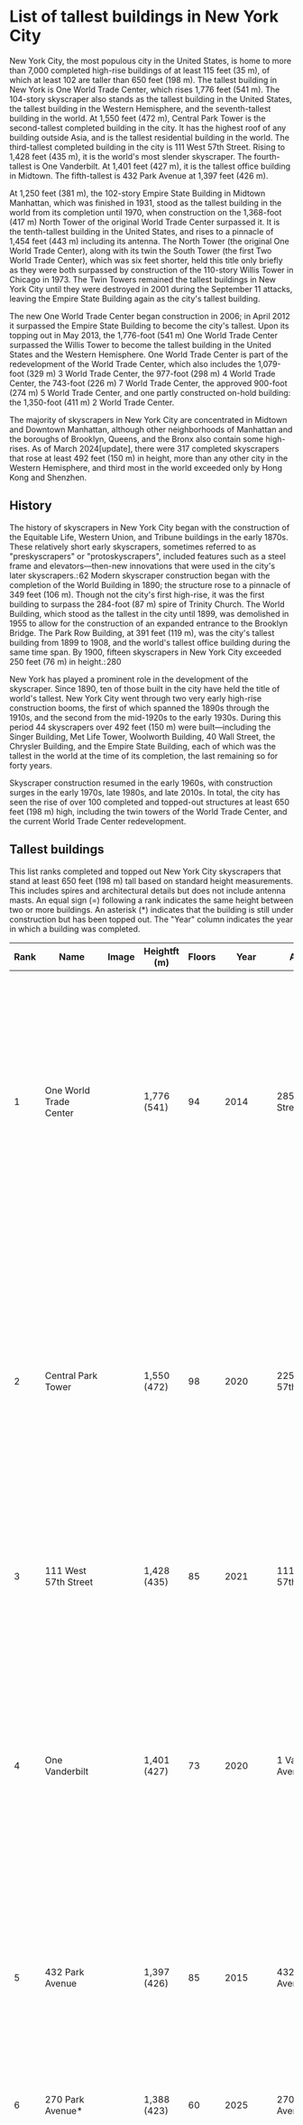 # List of tallest buildings in New York City

New York City, the most populous city in the United States, is home to more than 7,000 completed high-rise buildings of at least 115 feet (35 m), of which at least 102 are taller than 650 feet (198 m). The tallest building in New York is One World Trade Center, which rises 1,776 feet (541 m). The 104-story skyscraper also stands as the tallest building in the United States, the tallest building in the Western Hemisphere, and the seventh-tallest building in the world. At 1,550 feet (472 m), Central Park Tower is the second-tallest completed building in the city. It has the highest roof of any building outside Asia, and is the tallest residential building in the world. The third-tallest completed building in the city is 111 West 57th Street. Rising to 1,428 feet (435 m), it is the world's most slender skyscraper. The fourth-tallest is One Vanderbilt. At 1,401 feet (427 m), it is the tallest office building in Midtown. The fifth-tallest is 432 Park Avenue at 1,397 feet (426 m).

At 1,250 feet (381 m), the 102-story Empire State Building in Midtown Manhattan, which was finished in 1931, stood as the tallest building in the world from its completion until 1970, when construction on the 1,368-foot (417 m) North Tower of the original World Trade Center surpassed it. It is the tenth-tallest building in the United States, and rises to a pinnacle of 1,454 feet (443 m) including its antenna. The North Tower (the original One World Trade Center), along with its twin the South Tower (the first Two World Trade Center), which was six feet shorter, held this title only briefly as they were both surpassed by construction of the 110-story Willis Tower in Chicago in 1973\. The Twin Towers remained the tallest buildings in New York City until they were destroyed in 2001 during the September 11 attacks, leaving the Empire State Building again as the city's tallest building.

The new One World Trade Center began construction in 2006; in April 2012 it surpassed the Empire State Building to become the city's tallest. Upon its topping out in May 2013, the 1,776-foot (541 m) One World Trade Center surpassed the Willis Tower to become the tallest building in the United States and the Western Hemisphere. One World Trade Center is part of the redevelopment of the World Trade Center, which also includes the 1,079-foot (329 m) 3 World Trade Center, the 977-foot (298 m) 4 World Trade Center, the 743-foot (226 m) 7 World Trade Center, the approved 900-foot (274 m) 5 World Trade Center, and one partly constructed on-hold building: the 1,350-foot (411 m) 2 World Trade Center.

The majority of skyscrapers in New York City are concentrated in Midtown and Downtown Manhattan, although other neighborhoods of Manhattan and the boroughs of Brooklyn, Queens, and the Bronx also contain some high-rises.
As of March 2024\[update], there were 317 completed skyscrapers that rose at least 492 feet (150 m) in height, more than any other city in the Western Hemisphere, and third most in the world exceeded only by Hong Kong and Shenzhen.

History
-------

The history of skyscrapers in New York City began with the construction of the Equitable Life, Western Union, and Tribune buildings in the early 1870s. These relatively short early skyscrapers, sometimes referred to as "preskyscrapers" or "protoskyscrapers", included features such as a steel frame and elevators—then-new innovations that were used in the city's later skyscrapers.: 62 Modern skyscraper construction began with the completion of the World Building in 1890; the structure rose to a pinnacle of 349 feet (106 m). Though not the city's first high-rise, it was the first building to surpass the 284-foot (87 m) spire of Trinity Church. The World Building, which stood as the tallest in the city until 1899, was demolished in 1955 to allow for the construction of an expanded entrance to the Brooklyn Bridge. The Park Row Building, at 391 feet (119 m), was the city's tallest building from 1899 to 1908, and the world's tallest office building during the same time span. By 1900, fifteen skyscrapers in New York City exceeded 250 feet (76 m) in height.: 280

New York has played a prominent role in the development of the skyscraper. Since 1890, ten of those built in the city have held the title of world's tallest. New York City went through two very early high-rise construction booms, the first of which spanned the 1890s through the 1910s, and the second from the mid-1920s to the early 1930s. During this period 44 skyscrapers over 492 feet (150 m) were built—including the Singer Building, Met Life Tower, Woolworth Building, 40 Wall Street, the Chrysler Building, and the Empire State Building, each of which was the tallest in the world at the time of its completion, the last remaining so for forty years.

Skyscraper construction resumed in the early 1960s, with construction surges in the early 1970s, late 1980s, and late 2010s. In total, the city has seen the rise of over 100 completed and topped-out structures at least 650 feet (198 m) high, including the twin towers of the World Trade Center, and the current World Trade Center redevelopment.

Tallest buildings
-----------------

This list ranks completed and topped out New York City skyscrapers that stand at least 650 feet (198 m) tall based on standard height measurements. This includes spires and architectural details but does not include antenna masts. An equal sign (\=) following a rank indicates the same height between two or more buildings. An asterisk (\*) indicates that the building is still under construction but has been topped out. The "Year" column indicates the year in which a building was completed.

| Rank | Name | Image | Heightft (m) | Floors | Year | Address | Coordinates | Notes |
| --- | --- | --- | --- | --- | --- | --- | --- | --- |
| 1 | One World Trade Center |  | 1,776 (541\) | 94 | 2014 | 285 Fulton Street | 40°42′47″N 74°00′49″W﻿ / ﻿40\.713°N 74\.0135°W﻿ / 40\.713; -74\.0135﻿ (One World Trade Center) | Also known as the Freedom Tower. Tallest building in the Western Hemisphere by architectural height. Tallest building in New York City and the United States. 7th-tallest building in the world. Roof height is 1,368 feet (417 m), the same as the original World Trade Center. Footprint of the building is 200 by 200 feet (61 by 61 m), the same as each of the Twin Towers. |
| 2 | Central Park Tower |  | 1,550 (472\) | 98 | 2020 | 225 West 57th Street | 40°45′57″N 73°58′51″W﻿ / ﻿40\.7659°N 73\.98089°W﻿ / 40\.7659; -73\.98089﻿ (Central Park Tower) | Also known as Nordstrom Tower. At 1,550 feet, it has the highest roof height of any building outside Asia, surpassing the Willis Tower by 100 feet (30 m). The building is also the tallest residential building in the world both by roof height and architectural height. Top floor marketed as 130 but has 99 actual floors. Construction was delayed in 2015 and resumed in 2017\. Topped out in September 2019\. |
| 3 | 111 West 57th Street |  | 1,428 (435\) | 85 | 2021 | 111 West 57th Street | 40°45′52″N 73°58′40″W﻿ / ﻿40\.76455°N 73\.97765°W﻿ / 40\.76455; -73\.97765﻿ (111 West 57th Street) | Also known as Steinway Tower. Second-tallest residential building in the world; the world's most slender skyscraper. |
| 4 | One Vanderbilt |  | 1,401 (427\) | 73 | 2020 | 1 Vanderbilt Avenue | 40°45′11″N 73°58′43″W﻿ / ﻿40\.7530°N 73\.9785°W﻿ / 40\.7530; -73\.9785﻿ (One Vanderbilt) | Second-tallest office building in NYC. Tallest all-office building in Midtown Manhattan. Due to floor ceilings between 14 and 20 feet in height, it has fewer stories than most buildings of similar height; its top floor is numbered 93\. Has the highest panoramic elevator in the world. The building topped out in September 2019 and formally opened on September 14, 2020\. |
| 5 | 432 Park Avenue |  | 1,397 (426\) | 85 | 2015 | 432 Park Avenue | 40°45′41″N 73°58′19″W﻿ / ﻿40\.761389°N 73\.971806°W﻿ / 40\.761389; -73\.971806﻿ (432 Park Avenue) | Fifth-tallest building overall in NYC, third-tallest by roof height, third-tallest residential building in the world; 31st-tallest building in the world; 6th-tallest building in the United States. |
| 6 | 270 Park Avenue\* |  | 1,388 (423\) | 60 | 2025 | 270 Park Avenue | 40°45′21″N 73°58′31″W﻿ / ﻿40\.7558°N 73\.9754°W﻿ / 40\.7558; -73\.9754﻿ (270 Park Avenue) | JPMorgan Chase is replacing its headquarters; the new tower was approved by the New York City Council in May 2019\. Topped out in November 2023\. |
| 7 | 30 Hudson Yards |  | 1,270 (387\) | 73 | 2019 | 500 West 33rd Street | 40°45′15″N 74°00′03″W﻿ / ﻿40\.75409°N 74\.00080°W﻿ / 40\.75409; -74\.00080﻿ (30 Hudson Yards) | Opened March 15, 2019, tallest building in Hudson Yards. It has the highest outdoor observation deck in the Western Hemisphere and highest open-air building ascent in the world. Top floor marketed as 101\. |
| 8 | Empire State Building |  | 1,250 (381\) | 102 | 1931 | 350 Fifth Avenue | 40°44′54″N 73°59′08″W﻿ / ﻿40\.748433°N 73\.985656°W﻿ / 40\.748433; -73\.985656﻿ (Empire State Building) | First building in the world to contain over 100 floors. Built in just 13 months during the Great Depression, it was the world's tallest building from its completion in 1931 until the World Trade Center was completed in 1972, and was New York City's tallest building after the World Trade Center was destroyed in the attacks of September 11, 2001, until 2012, when it was surpassed by One World Trade Center. With its antenna, it is 1,454 feet (443 m) tall. |
| 9 | Bank of America Tower |  | 1,200 (366\) | 55 | 2009 | 1101 Sixth Avenue | 40°45′19″N 73°59′03″W﻿ / ﻿40\.755278°N 73\.984167°W﻿ / 40\.755278; -73\.984167﻿ (Bank of America Tower) | First skyscraper to receive a Platinum LEED certification. Roof height is 953\.5 feet (291 m). |
| 10 | 3 World Trade Center |  | 1,079 (329\) | 80 | 2018 | 175 Greenwich Street | 40°42′39″N 74°00′42″W﻿ / ﻿40\.71090°N 74\.01160°W﻿ / 40\.71090; -74\.01160﻿ (3 World Trade Center) | Topped out in June 2016\. Officially opened June 11, 2018\. |
| 11 | The Brooklyn Tower |  | 1,066 (325\) | 74 | 2022 | 9 DeKalb Avenue | 40°41′25″N 73°58′56″W﻿ / ﻿40\.690278°N 73\.982222°W﻿ / 40\.690278; -73\.982222﻿ (9 DeKalb Avenue) | Topped out in October 2021 to become the tallest building in Brooklyn, the tallest building in the outer boroughs, the tallest building on Long Island, and the tallest building in New York State outside Manhattan Island. |
| 12 | 53W53 |  | 1,050 (320\) | 77 | 2019 | 53 West 53rd Street | 40°45′42″N 73°58′42″W﻿ / ﻿40\.76160°N 73\.97840°W﻿ / 40\.76160; -73\.97840﻿ (53W53\) | Formerly known as Tower Verre, topped out in August 2018\. |
| 13 \= | Chrysler Building |  | 1,046 (319\) | 77 | 1930 | 405 Lexington Avenue | 40°45′06″N 73°58′31″W﻿ / ﻿40\.7517°N 73\.9753°W﻿ / 40\.7517; -73\.9753﻿ (Chrysler Building) | Tied for 20th-tallest in the United States; first building in the world to rise higher than 1,000 feet (305 m); stood as the tallest building in the world from 1930 until 1931 when it was surpassed by the Empire State Building; tallest steel-framed brick building in the world. During construction, it and 40 Wall Street overtook the Eiffel Tower as the world's tallest human-made structures. |
| 13 \= | The New York Times Building |  | 1,046 (319\) | 52 | 2007 | 620 Eighth Avenue | 40°45′23″N 73°59′24″W﻿ / ﻿40\.756389°N 73\.99°W﻿ / 40\.756389; -73\.99﻿ (The New York Times Building) | Tied for 20th-tallest in the United States. Also known as the Times Tower. The first high-rise building in the United States to have a ceramic sunscreen curtain wall. |
| 15 | The Spiral |  | 1,031 (314\) | 66 | 2022 | 435 Tenth Avenue | 40°45′19″N 73°59′58″W﻿ / ﻿40\.75533°N 73\.999568°W﻿ / 40\.75533; -73\.999568﻿ (The Spiral) | 34th Street and 10th Avenue, at the north end of the High Line. Almost every floor will have its own outdoor terrace. |
| 16 | One57 |  | 1,004 (306\) | 75 | 2014 | 157 West 57th Street | 40°45′55″N 73°58′45″W﻿ / ﻿40\.7653°N 73\.9791°W﻿ / 40\.7653; -73\.9791﻿ (One57\) | First of the Billionaires' Row supertalls to be completed. |
| 17 | 520 Fifth Avenue\* |  | 1,002 (305\) | 88 | 2026 | 520 Fifth Avenue | 40°45′16″N 73°58′50″W﻿ / ﻿40\.75444°N 73\.98056°W﻿ / 40\.75444; -73\.98056﻿ (520 Fifth Avenue) | Mixed-use building with office space on the lower stories and residences above. The building topped out in October 2024\. |
| 18 | 35 Hudson Yards |  | 1,000 (305\) | 72 | 2019 | 532–560 West 33rd Street | 40°45′16″N 74°00′09″W﻿ / ﻿40\.75455°N 74\.00240°W﻿ / 40\.75455; -74\.00240﻿ (35 Hudson Yards) | Tallest mixed-use (residential and hotel) skyscraper in the city, topped out in June 2018\. |
| 19 | One Manhattan West |  | 996 (304\) | 67 | 2019 | 401 Ninth Avenue | 40°45′10″N 73°59′52″W﻿ / ﻿40\.7527°N 73\.9977°W﻿ / 40\.7527; -73\.9977﻿ (1 Manhattan West) | Tallest building in the Manhattan West development. Topped out in August 2018 and opened on October 30, 2019\. |
| 20 | 50 Hudson Yards |  | 981 (299\) | 58 | 2022 | 504 West 34th Street | 40°45′16″N 74°00′00″W﻿ / ﻿40\.754578°N 74\.000119°W﻿ / 40\.754578; -74\.000119﻿ (50 Hudson Yards) | Last tower under construction as part of Hudson Yards' Phase 1, anchored by BlackRock. |
| 21 | 4 World Trade Center |  | 977 (298\) | 72 | 2014 | 150 Greenwich Street | 40°42′37″N 74°00′43″W﻿ / ﻿40\.71040°N 74\.01195°W﻿ / 40\.71040; -74\.01195﻿ (4 World Trade Center) | Also known as 150 Greenwich Street, part of the rebuilding of the World Trade Center. |
| 22 | 70 Pine Street |  | 952 (290\) | 67 | 1932 | 70 Pine Street | 40°42′23″N 74°00′28″W﻿ / ﻿40\.70645°N 74\.00765°W﻿ / 40\.70645; -74\.00765﻿ (70 Pine Street) | 39th-tallest building in the United States; formerly known as the American International Building and the Cities Service Building. 70 Pine was transformed into a residential skyscraper with 644 rental residences, 132 hotel rooms and 35,000 square feet of retail space, opening in 2015\. It was the third-tallest building in the world upon completion. It stood as the tallest building in Lower Manhattan from the time of its completion until the construction of the original World Trade Center towers in the 1970s, then regained that status after 9/11, holding it until the construction of the new One World Trade Center building. |
| 23 | 220 Central Park South |  | 950 (290\) | 67 | 2019 | 220 59th Street | 40°46′02″N 73°58′49″W﻿ / ﻿40\.7671°N 73\.9802°W﻿ / 40\.7671; -73\.9802﻿ (220 Central Park South) | Topped out in 2017\. |
| 24 | Two Manhattan West |  | 935 (285\) | 58 | 2024 | 401 West 31st Street | 40°45′08″N 73°59′53″W﻿ / ﻿40\.752090°N 73\.997949°W﻿ / 40\.752090; -73\.997949﻿ (2 Manhattan West) | Construction began after law firm Cravath, Swaine \& Moore signed a lease for 13 floors in October 2019\. Topped out in November 2021\. |
| 25 | 40 Wall Street |  | 927 (283\) | 71 | 1930 | 40 Wall Street | 40°42′25″N 74°00′35″W﻿ / ﻿40\.706964°N 74\.009672°W﻿ / 40\.706964; -74\.009672﻿ (40 Wall Street) | 44th-tallest building in the United States; Formerly known as the Bank of Manhattan Trust Building and currently known as the Trump Building, a more permanent name is 40 Wall Street. Was world's tallest building for less than two months before being surpassed by the Chrysler Building. |
| 26 | Four Seasons Hotel New York Downtown |  | 926 (282\) | 67 | 2016 | 27 Barclay Street | 40°42′47″N 74°00′34″W﻿ / ﻿40\.713167°N 74\.009311°W﻿ / 40\.713167; -74\.009311﻿ (Four Seasons Hotel New York Downtown) | Also known as 30 Park Place. Topped out in March 2015\. |
| 27 | Citigroup Center |  | 915 (279\) | 59 | 1977 | 601 Lexington Avenue | 40°45′31″N 73°58′13″W﻿ / ﻿40\.758533°N 73\.970314°W﻿ / 40\.758533; -73\.970314﻿ (Citigroup Center) | Formerly Citicorp Center and now known as 601 Lexington Avenue. |
| 28 | 15 Hudson Yards |  | 914 (279\) | 70 | 2019 | 545 West 30th Street | 40°45′13″N 74°00′12″W﻿ / ﻿40\.7535°N 74\.0032°W﻿ / 40\.7535; -74\.0032﻿ (15 Hudson Yards) | Topped out in February 2018\. |
| 28 \= | 125 Greenwich Street\* |  | 912 (278\) | 72 | 2024 | 125 Greenwich Street | 40°42′33″N 74°00′46″W﻿ / ﻿40\.709167°N 74\.012778°W﻿ / 40\.709167; -74\.012778﻿ (125 Greenwich Street) | Topped out in March 2019\. |
| 30 | 10 Hudson Yards |  | 878 (268\) | 52 | 2016 | 501 West 30th Street | 40°45′09″N 74°00′04″W﻿ / ﻿40\.7525°N 74\.001°W﻿ / 40\.7525; -74\.001﻿ (10 Hudson Yards) | First of the Hudson Yards towers to be completed. |
| 31 | 8 Spruce Street |  | 870 (265\) | 76 | 2011 | 8 Spruce Street | 40°42′39″N 74°00′20″W﻿ / ﻿40\.710833°N 74\.005556°W﻿ / 40\.710833; -74\.005556﻿ (8 Spruce Street) | Also known as Beekman Tower and New York by Gehry. |
| 32 | Trump World Tower |  | 861 (262\) | 72 | 2001 | 845 United Nations Plaza (First Avenue) | 40°45′08″N 73°58′04″W﻿ / ﻿40\.7523°N 73\.9677°W﻿ / 40\.7523; -73\.9677﻿ (Trump World Tower) | Tallest residential building in the world from 2000 until 2003\. |
| 33 | 425 Park Avenue |  | 860 (262\) | 44 | 2021 | 425 Park Avenue | 40°45′38″N 73°58′16″W﻿ / ﻿40\.760542°N 73\.971157°W﻿ / 40\.760542; -73\.971157﻿ (425 Park Avenue) | Topped out in December 2018\. |
| 34 | 262 Fifth Avenue\* |  | 860 (262\) | 56 | 2025 | 262 Fifth Avenue |  | Topped out in April 2024\. Upon opening, the building will yield 26 condominium units. |
| 35 | 30 Rockefeller Plaza |  | 850 (259\) | 70 | 1933 | 30 Rockefeller Plaza | 40°45′32″N 73°58′44″W﻿ / ﻿40\.7590°N 73\.9790°W﻿ / 40\.7590; -73\.9790﻿ (30 Rockefeller Plaza) | Also known as the Comcast Building, formerly known as the GE Building, and the RCA Building before that; colloquially referred to as "30 Rock" for its address, houses NBC Studios and the Top of the Rock observation deck. |
| 36 \= | One Manhattan Square |  | 847 (258\) | 72 | 2019 | 250 South Street | 40°42′37″N 73°59′29″W﻿ / ﻿40\.71040°N 73\.99140°W﻿ / 40\.71040; -73\.99140﻿ (One Manhattan Square) | Topped out in September 2017\. Also known as 250 South Street or 227 Cherry Street. |
| 36 \= | Sutton Tower |  | 847 (258\) | 65 | 2022 | 426–432 East 58th Street | 40°45′30″N 73°57′41″W﻿ / ﻿40\.758291°N 73\.961256°W﻿ / 40\.758291; -73\.961256﻿ (Sutton 58\) | Residential tower rising in Sutton Place, also known as 3 Sutton Place. |
| 38 | The Orchard\* |  | 823 (251\) | 69 | 2026 | 27-48 Jackson Avenue | 40°44′53″N 73°56′21″W﻿ / ﻿40\.7480°N 73\.9392°W﻿ / 40\.7480; -73\.9392﻿ (27-48 Jackson Ave) | Topped out in July 2024\. The tallest building in Queens, and the second tallest building outside of Manhattan behind The Brooklyn Tower. |
| 39 | 56 Leonard Street |  | 821 (250\) | 57 | 2016 | 56 Leonard Street | 40°43′04″N 74°00′23″W﻿ / ﻿40\.71765°N 74\.00635°W﻿ / 40\.71765; -74\.00635﻿ (56 Leonard Street) | The tallest structure in Tribeca. |
| 40 | CitySpire |  | 814 (248\) | 75 | 1987 | 156 West 56th Street | 40°45′52″N 73°58′47″W﻿ / ﻿40\.764444°N 73\.979722°W﻿ / 40\.764444; -73\.979722﻿ (CitySpire Center) | Was NYC's tallest mixed-use building at the time of its completion. |
| 41 | 28 Liberty Street |  | 813 (248\) | 60 | 1961 | 28 Liberty Street | 40°42′28″N 74°00′32″W﻿ / ﻿40\.707778°N 74\.008889°W﻿ / 40\.707778; -74\.008889﻿ (28 Liberty Street) | Known until sale in 2015 as One Chase Manhattan Plaza. |
| 42 | 4 Times Square |  | 809 (247\) | 48 | 1999 | 1472 Broadway | 40°45′21″N 73°59′09″W﻿ / ﻿40\.755833°N 73\.985833°W﻿ / 40\.755833; -73\.985833﻿ (4 Times Square) | Height is 809 feet to mast structure. Roof height is 701 feet. Antenna height is 1118 feet. Formerly known as the Condé Nast Building. |
| 43 | MetLife Building |  | 808 (246\) | 59 | 1963 | 200 Park Avenue | 40°45′12″N 73°58′36″W﻿ / ﻿40\.753333°N 73\.976667°W﻿ / 40\.753333; -73\.976667﻿ (MetLife Building) | Formerly known as the Pan Am Building. |
| 44 | 731 Lexington Avenue |  | 806 (246\) | 54 | 2004 | 731 Lexington Avenue | 40°45′43″N 73°58′05″W﻿ / ﻿40\.762°N 73\.968°W﻿ / 40\.762; -73\.968﻿ (731 Lexington Avenue) | It houses the headquarters of Bloomberg L.P. and as a result, is sometimes referred to informally as Bloomberg Tower. |
| 45 | 126 Madison Avenue |  | 805 (245\) | 56 | 2021 | 15 East 30th Street | 40°44′44″N 73°59′07″W﻿ / ﻿40\.74566°N 73\.98516°W﻿ / 40\.74566; -73\.98516﻿ (15 East 30th Street) | Also known as Madison House, topped out in June 2019\. |
| 46 | 138 East 50th Street |  | 803 (245\) | 64 | 2019 | 138 East 50th Street | 40°45′21″N 73°58′19″W﻿ / ﻿40\.75590°N 73\.97190°W﻿ / 40\.75590; -73\.97190﻿ (138 East 50th Street) | Topped out in November 2017\. Also known as The Centrale. |
| 47 | 130 William Street |  | 800 (244\) | 66 | 2023 | 130 William Street | 40°42′23″N 74°00′28″W﻿ / ﻿40\.70645°N 74\.00765°W﻿ / 40\.70645; -74\.00765﻿ (130 William Street) | Topped out in May 2019\. |
| 48 | Woolworth Building |  | 792 (241\) | 58 | 1913 | 233 Broadway | 40°42′44″N 74°00′29″W﻿ / ﻿40\.712222°N 74\.008056°W﻿ / 40\.712222; -74\.008056﻿ (Woolworth Building) | Tallest building in the world from 1913 until 1930, before being surpassed by 40 Wall Street. |
| 49 | 111 Murray Street |  | 788 (240\) | 60 | 2018 | 111 Murray Street | 40°42′56″N 74°00′46″W﻿ / ﻿40\.71555°N 74\.01275°W﻿ / 40\.71555; -74\.01275﻿ (111 Murray Street) | Completed in 2018\. |
| 50 | 520 Park Avenue |  | 781 (238\) | 54 | 2018 | 520 Park Avenue | 40°45′51″N 73°58′12″W﻿ / ﻿40\.764028°N 73\.97°W﻿ / 40\.764028; -73\.97﻿ (520 Park Avenue) | Topped out in April 2017\. |
| 51 \= | 50 West Street |  | 779 (237\) | 64 | 2018 | 50 West Street | 40°42′29″N 74°00′54″W﻿ / ﻿40\.70800°N 74\.01505°W﻿ / 40\.70800; -74\.01505﻿ (50 West Street) | Topped out in October 2015\. |
| 51 \= | 55 Hudson Yards |  | 779 (237\) | 51 | 2018 | 550 West 34th Street | 40°45′19″N 74°00′06″W﻿ / ﻿40\.755229°N 74\.001676°W﻿ / 40\.755229; -74\.001676﻿ (55 Hudson Yards) | Topped out in April 2017\. |
| 53 \= | One Worldwide Plaza |  | 778 (237\) | 47 | 1989 | 825 Eighth Avenue | 40°45′45″N 73°59′16″W﻿ / ﻿40\.7624°N 73\.9877°W﻿ / 40\.7624; -73\.9877﻿ (One Worldwide Plaza) | Commercial office tower on Eighth Avenue |
| 53 \= | Madison Square Park Tower |  | 778 (237\) | 61 | 2017 | 45 East 22nd Street | 40°44′24″N 73°59′14″W﻿ / ﻿40\.7399°N 73\.9872°W﻿ / 40\.7399; -73\.9872﻿ (Madison Square Park Tower) | Topped out in May 2016\. |
| 55 | 50 West 66th Street |  | 775 (236\) | 52 | 2025 | 50 West 66th Street |  | Topped out in May 2024\. |
| 56 | Skyline Tower |  | 763 (233\) | 67 | 2021 | 23-15 44th Drive | 40°45′02″N 73°56′10″W﻿ / ﻿40\.7505°N 73\.9362°W﻿ / 40\.7505; -73\.9362﻿ (Skyline Tower) | The second tallest building in Queens, and the third-tallest in the outer boroughs. Topped out in October 2019\. |
| 57 | 19 Dutch |  | 758 (231\) | 63 | 2018 | 19 Dutch Street | 40°42′35″N 74°00′35″W﻿ / ﻿40\.7098°N 74\.0096°W﻿ / 40\.7098; -74\.0096﻿ (19 Dutch) | Also called 118 Fulton Street. Topped out in May 2016\. |
| 58 | Carnegie Hall Tower |  | 757 (231\) | 60 | 1991 | 152 West 57th Street | 40°45′53″N 73°58′47″W﻿ / ﻿40\.7648°N 73\.9797°W﻿ / 40\.7648; -73\.9797﻿ (Carnegie Hall Tower) | The main shaft is a mere 50 feet (15 m) wide. |
| 59 \= | 383 Madison Avenue |  | 755 (230\) | 47 | 2001 | 383 Madison Avenue | 40°45′20″N 73°58′37″W﻿ / ﻿40\.75560°N 73\.97705°W﻿ / 40\.75560; -73\.97705﻿ (383 Madison Avenue) | Formerly known as Bear Stearns World Headquarters. |
| 59 \= | Sven |  | 755 (230\) | 67 | 2021 | 29–37 41st Avenue | 40°45′00″N 73°56′11″W﻿ / ﻿40\.750063°N 73\.936507°W﻿ / 40\.750063; -73\.936507﻿ (Queens Plaza Park) | Third-tallest building in Queens after Skyline Tower and The Orchard. Topped out in June 2020\. |
| 61 | 1717 Broadway |  | 753 (230\) | 68 | 2013 | 1717 Broadway | 40°45′52″N 73°58′57″W﻿ / ﻿40\.76435°N 73\.98260°W﻿ / 40\.76435; -73\.98260﻿ (1717 Broadway) | It houses the Courtyard \& Residence Inn Manhattan/Central Park hotel. Tallest hotel in the Western Hemisphere. |
| 62 | AXA Equitable Center |  | 752 (229\) | 51 | 1985 | 787 Seventh Avenue | 40°45′42″N 73°58′54″W﻿ / ﻿40\.76170°N 73\.98160°W﻿ / 40\.76170; -73\.98160﻿ (AXA Equitable Center) | Formerly known as the Equitable Building and Equitable Center West. |
| 63 \= | 1251 Avenue of the Americas |  | 750 (229\) | 54 | 1972 | 1251 Sixth Avenue | 40°45′36″N 73°58′53″W﻿ / ﻿40\.76005°N 73\.98135°W﻿ / 40\.76005; -73\.98135﻿ (1251 Avenue of the Americas) | Formerly known as the Exxon Building. |
| 63 \= | One Penn Plaza |  | 750 (229\) | 57 | 1972 | 250 West 34th Street | 40°45′05″N 73°59′35″W﻿ / ﻿40\.751389°N 73\.993056°W﻿ / 40\.751389; -73\.993056﻿ (One Penn Plaza) | Tallest building in the Penn Plaza complex. |
| 63 \= | Deutsche Bank Center North Tower |  | 750 (229\) | 55 | 2004 | 10 Columbus Circle | 40°46′08″N 73°58′59″W﻿ / ﻿40\.76890°N 73\.98305°W﻿ / 40\.76890; -73\.98305﻿ (Time Warner Center North Tower) | Originally constructed as the AOL Time Warner Center; in 2021 the complex was renamed the Deutsche Bank Center. |
| 63 \= | Deutsche Bank Center South Tower | 750 (229\) | 55 | 2004 | 10 Columbus Circle | 40°46′06″N 73°59′01″W﻿ / ﻿40\.76830°N 73\.98365°W﻿ / 40\.76830; -73\.98365﻿ (Time Warner Center South Tower) |
| 63 \= | 200 West Street |  | 750 (229\) | 44 | 2010 | 200 West Street | 40°42′53″N 74°00′51″W﻿ / ﻿40\.71480°N 74\.01425°W﻿ / 40\.71480; -74\.01425﻿ (200 West Street) | Also known as Goldman Sachs World Headquarters. |
| 68 \= | One Astor Plaza |  | 745 (227\) | 54 | 1972 | 1515 Broadway | 40°45′29″N 73°59′11″W﻿ / ﻿40\.75800°N 73\.98645°W﻿ / 40\.75800; -73\.98645﻿ (One Astor Plaza) | Located on the site formerly occupied by the Hotel Astor. Houses the world headquarters of Paramount Global. |
| 68 \= | 60 Wall Street |  | 745 (227\) | 55 | 1989 | 60 Wall Street | 40°42′23″N 74°00′30″W﻿ / ﻿40\.70635°N 74\.00845°W﻿ / 40\.70635; -74\.00845﻿ (60 Wall Street) | Also known as Deutsche Bank Building. |
| 70 \= | One Liberty Plaza |  | 743 (226\) | 54 | 1972 | 165 Broadway | 40°42′35″N 74°00′41″W﻿ / ﻿40\.709722°N 74\.011389°W﻿ / 40\.709722; -74\.011389﻿ (One Liberty Plaza) | Formerly known as the U.S. Steel Building. |
| 70 \= | 7 World Trade Center |  | 743 (226\) | 49 | 2006 | 250 Greenwich Street | 40°42′48″N 74°00′43″W﻿ / ﻿40\.7133°N 74\.0120°W﻿ / 40\.7133; -74\.0120﻿ (7 World Trade Center) | First tower in the new World Trade Center complex to be completed. |
| 72 | 20 Exchange Place |  | 741 (226\) | 57 | 1931 | 20 Exchange Place | 40°42′20″N 74°00′35″W﻿ / ﻿40\.705556°N 74\.009722°W﻿ / 40\.705556; -74\.009722﻿ (20 Exchange Place) | Formerly known as the City Bank-Farmers Trust Building. Was the fourth-tallest building in New York City when it was finished, behind Chrysler, 40 Wall, and Woolworth Bldgs. |
| 73 | 200 Vesey Street |  | 739 (225\) | 51 | 1986 | 200 Vesey Street | 40°42′49″N 74°00′53″W﻿ / ﻿40\.713611°N 74\.014722°W﻿ / 40\.713611; -74\.014722﻿ (200 Vesey Street) | Formerly known as Three World Financial Center and American Express Tower. |
| 74 | ARO |  | 738 (225\) | 54 | 2018 | 242 West 53rd Street | 40°45′49″N 73°59′03″W﻿ / ﻿40\.76365°N 73\.98409°W﻿ / 40\.76365; -73\.98409﻿ (ARO) | Topped out in June 2017\. Also known as 242 West 53rd Street and Roseland Tower. |
| 75 | 1540 Broadway |  | 733 (223\) | 42 | 1990 | 1540 Broadway | 40°45′29″N 73°59′05″W﻿ / ﻿40\.758135°N 73\.984853°W﻿ / 40\.758135; -73\.984853﻿ (1540 Broadway) | Also known as Bertelsmann Building. |
| 76 | Lumen |  | 731 (223\) | 66 | 2026 | 43-30 24th Street | 40°44′56″N 73°56′38″W﻿ / ﻿40\.749°N 73\.944°W﻿ / 40\.749; -73\.944﻿ (43-30 24th Street) | Foundation work began in December 2022, and the building rose above street level in March 2023 and topped off in July 2024\. The building will be residential, with 921 units and ground-floor commercial space.  |
| 77 | The Eugene |  | 730 (223\) | 64 | 2017 | 401 West 31st Street | 40°45′08″N 73°59′56″W﻿ / ﻿40\.7523°N 73\.9990°W﻿ / 40\.7523; -73\.9990﻿ (The Eugene) | Topped out in April 2016\. |
| 78 | Times Square Tower |  | 726 (221\) | 47 | 2004 | 7 Times Square | 40°45′20″N 73°59′12″W﻿ / ﻿40\.7555°N 73\.9867°W﻿ / 40\.7555; -73\.9867﻿ (Times Square Tower) |  |
| 79 | Brooklyn Point |  | 722 (220\) | 57 | 2020 | 138 Willoughby Street | 40°41′31″N 73°58′59″W﻿ / ﻿40\.69185°N 73\.98299°W﻿ / 40\.69185; -73\.98299﻿ (Brooklyn Point) | Topped-out in April 2019, it is the second-tallest building in the borough of Brooklyn. |
| 80 | Metropolitan Tower |  | 716 (218\) | 68 | 1985 | 146 West 57th Street | 40°45′54″N 73°58′45″W﻿ / ﻿40\.76495°N 73\.9791°W﻿ / 40\.76495; -73\.9791﻿ (Metropolitan Tower) | Immediately adjacent to Carnegie Hall Tower, separated by the Russian Tea Room. |
| 81 | 252 East 57th Street |  | 715 (218\) | 65 | 2016 | 252 East 57th Street | 40°45′34″N 73°57′59″W﻿ / ﻿40\.759306°N 73\.966389°W﻿ / 40\.759306; -73\.966389﻿ (252 East 57th Street) | Topped out in October 2015\. Completed in 2017\. |
| 82 | Selene |  | 711 (217\) | 61 | 2018 | 100 East 53rd Street | 40°45′30″N 73°58′17″W﻿ / ﻿40\.758333°N 73\.971389°W﻿ / 40\.758333; -73\.971389﻿ (100 East 53rd Street) | Topped out in January 2016\. |
| 83 | General Motors Building |  | 705 (215\) | 50 | 1968 | 767 Fifth Avenue | 40°45′50″N 73°58′21″W﻿ / ﻿40\.763889°N 73\.9725°W﻿ / 40\.763889; -73\.9725﻿ (General Motors Building) | Occupies a full city block. |
| 84 | 25 Park Row |  | 702 (214\) | 54 | 2020 | 25 Park Row | 40°42′41″N 74°00′26″W﻿ / ﻿40\.711361°N 74\.007306°W﻿ / 40\.711361; -74\.007306﻿ (25 Park Row) | Also known as 23 Park Row. |
| 85 | Metropolitan Life Insurance Company Tower |  | 700 (213\) | 50 | 1909 | 1 Madison Avenue | 40°44′28″N 73°59′15″W﻿ / ﻿40\.741239°N 73\.9874°W﻿ / 40\.741239; -73\.9874﻿ (Metropolitan Life Insurance Company Tower) | Tallest building in the world from 1909 until 1913 before being surpassed by the Woolworth Building. |
| 86 | 500 Fifth Avenue |  | 697 (212\) | 59 | 1931 | 500 Fifth Avenue | 40°45′14″N 73°58′53″W﻿ / ﻿40\.7538°N 73\.9813°W﻿ / 40\.7538; -73\.9813﻿ (500 Fifth Avenue) | Became a city landmark in 2010\. |
| 87 | 601 West 29th Street |  | 695 (212\) | 58 | 2022 | 601 West 29th Street | 40°45′10″N 74°00′16″W﻿ / ﻿40\.7529°N 74\.0045°W﻿ / 40\.7529; -74\.0045﻿ (601 West 29th Street) | Topped out. Received construction financing in June 2019; construction was underway as of July 2020\. |
| 88 | Americas Tower |  | 692 (211\) | 48 | 1992 | 1177 Sixth Avenue | 40°45′26″N 73°58′58″W﻿ / ﻿40\.7572°N 73\.9827°W﻿ / 40\.7572; -73\.9827﻿ (Americas Tower) | Also known as 1177 Avenue of the Americas. |
| 89 | Solow Building |  | 689 (210\) | 49 | 1974 | 9 West 57th Street | 40°45′50″N 73°58′29″W﻿ / ﻿40\.763861°N 73\.974794°W﻿ / 40\.763861; -73\.974794﻿ (Solow Building) |  |
| 90 | 140 Broadway |  | 688 (210\) | 52 | 1967 | 140 Broadway | 40°42′31″N 74°00′36″W﻿ / ﻿40\.708611°N 74\.01°W﻿ / 40\.708611; -74\.01﻿ (140 Broadway) | Also known as Marine Midland Building, HSBC Bank Building. |
| 91 \= | 277 Park Avenue |  | 687 (209\) | 50 | 1963 | 277 Park Avenue | 40°45′20″N 73°58′31″W﻿ / ﻿40\.75551°N 73\.9752°W﻿ / 40\.75551; -73\.9752﻿ (277 Park Avenue) |  |
| 91 \= | 55 Water Street |  | 687 (209\) | 53 | 1972 | 55 Water Street | 40°42′12″N 74°00′33″W﻿ / ﻿40\.7032°N 74\.0091°W﻿ / 40\.7032; -74\.0091﻿ (55 Water Street) |  |
| 91 \= | 5 Beekman Street |  | 687 (209\) | 47 | 2017 | 5 Beekman Street | 40°42′40″N 74°00′25″W﻿ / ﻿40\.7111°N 74\.0070°W﻿ / 40\.7111; -74\.0070﻿ (5 Beekman Street) | Also known as The Beekman Hotel \& Residences. |
| 94 | Morgan Stanley Building |  | 685 (209\) | 42 | 1989 | 1585 Broadway | 40°45′37″N 73°59′08″W﻿ / ﻿40\.760386°N 73\.985678°W﻿ / 40\.760386; -73\.985678﻿ (Morgan Stanley Building) | Also known as 1585 Broadway. It houses the Morgan Stanley World Headquarters. |
| 95 | Penguin Random House Tower |  | 684 (208\) | 52 | 2003 | 1745 Broadway | 40°45′55″N 73°58′57″W﻿ / ﻿40\.7653°N 73\.9825°W﻿ / 40\.7653; -73\.9825﻿ (Penguin Random House Tower) |  |
| 96 | Four Seasons Hotel New York |  | 682 (208\) | 52 | 1993 | 57 East 57th Street | 40°45′44″N 73°58′17″W﻿ / ﻿40\.762222°N 73\.971389°W﻿ / 40\.762222; -73\.971389﻿ (Four Seasons Hotel New York) |  |
| 97 | Sky |  | 676 (206\) | 61 | 2015 | 605 West 42nd Street | 40°45′41″N 73°59′55″W﻿ / ﻿40\.7614°N 73\.9986°W﻿ / 40\.7614; -73\.9986﻿ (Sky) | Also known as 605 West 42nd Street and Atelier II. Largest single tower residence in New York City. Sky comprises 1,175 luxury units and includes more than 70,000 sq ft of amenity space. |
| 98 | 1221 Avenue of the Americas |  | 674 (205\) | 51 | 1972 | 1221 Sixth Avenue | 40°45′33″N 73°58′54″W﻿ / ﻿40\.759167°N 73\.981667°W﻿ / 40\.759167; -73\.981667﻿ (1221 Avenue of the Americas) | Formerly known as the McGraw-Hill Building. |
| 99 \= | One Grand Central Place |  | 673 (205\) | 53 | 1930 | 60 East 42nd Street | 40°45′08″N 73°58′44″W﻿ / ﻿40\.7522°N 73\.9788°W﻿ / 40\.7522; -73\.9788﻿ (One Grand Central Place) | Formerly known as the Lincoln Building. |
| 99 \= | One Court Square |  | 673 (205\) | 50 | 1990 | 2501 Jackson Avenue, Long Island City | 40°44′49″N 73°56′38″W﻿ / ﻿40\.747083°N 73\.943889°W﻿ / 40\.747083; -73\.943889﻿ (One Court Square) | Tallest building in the Borough of Queens from 1990 to 2021\. Formerly known as the Citigroup Building. |
| 99 \= | Barclay Tower |  | 673 (205\) | 56 | 2007 | 10 Barclay Street | 40°42′44″N 74°00′33″W﻿ / ﻿40\.712194°N 74\.009083°W﻿ / 40\.712194; -74\.009083﻿ (Barclay Tower) |  |
| 99 \= | 277 Fifth Avenue |  | 673 (205\) | 55 | 2018 | 277 Fifth Avenue | 40°44′44″N 73°59′11″W﻿ / ﻿40\.745661°N 73\.986275°W﻿ / 40\.745661; -73\.986275﻿ (277 Fifth Avenue) | Topped out in March 2018\. |
| 103 \= | Paramount Plaza |  | 670 (204\) | 48 | 1970 | 1633 Broadway | 40°45′44″N 73°59′04″W﻿ / ﻿40\.7621°N 73\.98445°W﻿ / 40\.7621; -73\.98445﻿ (Paramount Plaza) | Formerly the Uris Building. |
| 103 \= | 161 Maiden Lane\* |  | 670 (204\) | 60 | On hold | 161 Maiden Lane | 40°42′20″N 74°00′17″W﻿ / ﻿40\.705533°N 74\.004779°W﻿ / 40\.705533; -74\.004779﻿ (161 Maiden Lane) | Also known as One Seaport. Topped out in August 2018\. |
| 105 | 200 Amsterdam Avenue |  | 668 (204\) | 55 | 2021 | 200 Amsterdam Avenue | 40°46′36″N 73°59′00″W﻿ / ﻿40\.7768°N 73\.9833°W﻿ / 40\.7768; -73\.9833﻿ (200 Amsterdam) | Tallest building on the Upper West Side; topped-out in August 2019\. |
| 106 | 45 Park Place\* |  | 667 (203\) | 43 | On hold | 45 Park Place | 40°42′49″N 74°00′36″W﻿ / ﻿40\.713611°N 74\.01°W﻿ / 40\.713611; -74\.01﻿ (45 Park Place) | Topped out by October 2019\. |
| 107 | Trump Tower |  | 664 (202\) | 58 | 1982 | 725 Fifth Avenue | 40°45′45″N 73°58′26″W﻿ / ﻿40\.7625°N 73\.9738°W﻿ / 40\.7625; -73\.9738﻿ (Trump Tower) |  |
| 108 | 1 Wall Street |  | 654 (199\) | 50 | 1932 | 1 Wall Street | 40°42′26″N 74°00′42″W﻿ / ﻿40\.707222°N 74\.011667°W﻿ / 40\.707222; -74\.011667﻿ (1 Wall Street) | It was formerly called Bank of New York Building and Irving Trust Building. |
| 109 \= | 599 Lexington Avenue |  | 653 (199\) | 51 | 1986 | 599 Lexington Avenue | 40°45′28″N 73°58′15″W﻿ / ﻿40\.7578°N 73\.9707°W﻿ / 40\.7578; -73\.9707﻿ (599 Lexington Avenue) |  |
| 109 \= | Silver Towers I |  | 653 (199\) | 58 | 2009 | 620 West 42nd Street | 40°45′39″N 73°59′57″W﻿ / ﻿40\.760722°N 73\.999194°W﻿ / 40\.760722; -73\.999194﻿ (Silver Towers I) | Also known as River Place. |
| 109 \= | Silver Towers II | 653 (199\) | 58 | 2009 | 620 West 42nd Street | 40°45′39″N 73°59′57″W﻿ / ﻿40\.760722°N 73\.999194°W﻿ / 40\.760722; -73\.999194﻿ (Silver Towers II) | Also known as River Place. |
| 112 | 712 Fifth Avenue |  | 650 (198\) | 53 | 1990 | 712 Fifth Avenue | 40°45′44″N 73°58′30″W﻿ / ﻿40\.7622°N 73\.975°W﻿ / 40\.7622; -73\.975﻿ (712 Fifth Avenue) |  |

### Tallest buildings by pinnacle height

This list ranks buildings in New York City based on pinnacle height measurement, which includes antenna masts. Standard architectural height measurement, which excludes non-architectural antennas in building height, is included for comparative purposes. An equal sign (\=) following a rank indicates the same height between two or more buildings. The "Year" column indicates the year in which a building was completed.

| Pinn. Rank | Std. Rank | Name | Pinnacle heightft (m) | Standard heightft (m) | Floors | Year | Sources |
| --- | --- | --- | --- | --- | --- | --- | --- |
| 1 | 1 | One World Trade Center | 1,792 (546\) | 1,776 (541\) | 104 | 2014 |  |
| 2 | 2 | Central Park Tower | 1,550 (472\) | 1,550 (472\) | 98 | 2020 |  |
| 3 | 7 | Empire State Building | 1,454 (443\) | 1,250 (381\) | 102 | 1931 |  |
| 4 | 3 | 111 West 57th Street | 1,428 (435\) | 1,428 (435\) | 84 | 2021 |  |
| 5 | 4 | One Vanderbilt | 1,401 (427\) | 1,401 (427\) | 59 | 2020 |  |
| 6 | 5 | 432 Park Avenue | 1,397 (426\) | 1,397 (426\) | 85 | 2015 |  |
| 7 | 6 | 270 Park Avenue | 1,388 (423\) | 1,388 (423\) | 60 | 2025 |  |
| 8 | 7 | 30 Hudson Yards | 1,270 (387\) | 1,270 (387\) | 73 | 2019 |  |
| 9 | 9 | Bank of America Tower | 1,200 (366\) | 1,200 (366\) | 55 | 2009 |  |
| 10 | 39 | Condé Nast Building | 1,118 (341\) | 809 (247\) | 48 | 1999 |  |
| 11 | 10 | 3 World Trade Center | 1,079 (329\) | 1,079 (329\) | 69 | 2018 |  |
| 12 | 11 | The Brooklyn Tower | 1,066 (325\) | 1,066 (325\) | 73 | 2022 |  |
| 13 | 12 | 53W53 | 1,050 (320\) | 1,050 (320\) | 77 | 2019 |  |
| 14 | 13 | Chrysler Building | 1,046 (319\) | 1,046 (319\) | 77 | 1930 |  |
| 15 | 14 | New York Times Building | 1,046 (319\) | 1,046 (319\) | 52 | 2007 |  |
| 16 | 15 | The Spiral | 1,041 (317\) | 1,041 (317\) | 66 | 2023 |  |
| 17 | 16 | 35 Hudson Yards | 1,009 (308\) | 1,009 (308\) | 72 | 2019 |  |
| 18 | 17 | One57 | 1,004 (306\) | 1,004 (306\) | 75 | 2014 |  |
| 19 | 18 | One Manhattan West | 996 (304\) | 996 (304\) | 67 | 2019 |  |
| 20 | 19 | 50 Hudson Yards | 981 (299\) | 981 (299\) | 58 | 2022 |  |
| 21 | 20 | 4 World Trade Center | 977 (298\) | 977 (298\) | 65 | 2014 |  |

### Tallest buildings in each borough

This lists the tallest building in each borough of New York City based on standard height measurement. The "Year" column indicates the year in which a building was completed.

| Borough | Name | Heightft (m) | Floors | Year | Source |
| --- | --- | --- | --- | --- | --- |
| Bronx | Harlem River Park Towers I \& II | 428 (130\) | 44 | 1975 |  |
| Brooklyn | The Brooklyn Tower | 1,066 (325\) | 73 | 2022 |  |
| Manhattan | One World Trade Center | 1,776 (541\) | 104 | 2014 |  |
| Queens | The Orchard | 823 (251\) | 69 | 2024 |  |
| Staten Island | Old Church of St. Joachim and St. Anne | 225 (69\) | 1 | 1891 |  |

Tallest under construction or proposed
--------------------------------------

### Under construction

This lists buildings that are currently under construction in New York City and are expected to rise to a height of at least 650 feet (198 m). Buildings under construction that have already been topped out are also included, as are those whose construction has been suspended. For buildings whose heights have not yet been released by their developers, this table uses a floor count of 50 stories as the cutoff.

| Name | Heightft (m) | Floors | Year(est.) | Address | Coordinates | Notes |
| --- | --- | --- | --- | --- | --- | --- |
| 2 World Trade Center | 1,350 (411\) | 84 | — | 200 Greenwich Street | 40°42′43″N 74°00′40″W﻿ / ﻿40\.7120°N 74\.0110°W﻿ / 40\.7120; -74\.0110﻿ (2 World Trade Center) | Would become the second-tallest building in the new World Trade Center complex upon completion. As of June 2020, construction is on hold after the completion of foundation work due to a lack of tenants. Both Bjarke Ingels and Norman Foster have proposed designs for the building, the final design will depend upon a prospective tenant's needs. |
| 41–47 West 57th Street | 1,100 (335\) | 63 | — | 41–47 West 57th Street |  | Proposed by developer Sedesco with a design by OMA. Demolition work was completed on the site as of August 2021\. Construction reportedly began in 2023\. |
| 570 Fifth Avenue | 1,100 (335\) | 78 | 2028 | 570 Fifth Avenue |  | Extell filed permits with several different potential plans for a supertall building on the site in late 2021\. Demolition of existing structures was completed in 2023\. Construction reportedly began in 2023\. |
| 740 Eighth Avenue | 1,067 (325\) | 52 | 2027 | 740 Eighth Avenue | 40°45′34″N 73°59′16″W﻿ / ﻿40\.7595°N 73\.9877°W﻿ / 40\.7595; -73\.9877﻿ (740 Eighth Avenue) | Approved by the city in December 2021\. Excavation underway as of October 2022\. Plans call for a hotel, with a "vertical-drop" ride and observation tower. |
| 45 Broad Street |  |  | — | 45 Broad Street | 40°42′20″N 74°00′41″W﻿ / ﻿40\.705556°N 74\.011389°W﻿ / 40\.705556; -74\.011389﻿ (3 Hudson Boulevard) | Would become the tallest residential building in Downtown Manhattan if completed; has been on hold since 2020\. |
| 3 Hudson Boulevard | 987 (301\) | 56 | — | 555 West 34th Street | 40°45′20″N 74°00′06″W﻿ / ﻿40\.755646°N 74\.001638°W﻿ / 40\.755646; -74\.001638﻿ (3 Hudson Boulevard) | Formerly known as GiraSole. The project remains on hold, though the developer's head of commercial leasing said in November 2021 that he is "hopeful that we'll have more significant news in the next six months or so" about the status of the project. |
| 343 Madison Avenue | 844 (257\) | 40 | 2026 | 343 Madison Avenue | — | Under-construction office tower developed by Boston Properties to replace the former Metropolitan Transportation Authority headquarters across from Grand Central Terminal. Demolition was completed in March 2023\. Norges Bank Investment Management has invested in the building. |
| 80 Flatbush | 840 (256\) | 74 | 2027 | — | — | Approved by the New York City Council in September 2018\. The development will have two buildings; excavation on the site of the shorter building began in late 2021\. |
| 111 Washington Street | 820 (250\) | 64 | 2026 | 111 Washington Street | — | Excavation work on the site was first reported in June 2023 and was still underway as of October 2023\. The building will include 462 residential units, 7,000 square feet of commercial space, and a 60-foot-long rear yard. |
| 100 West 37th Street | 785 (239\) | 68 | 2026 | 989–993 Sixth Avenue | — | Demolition began in 2023\. The building will be residential, with 300 condominiums. |

\* Table entries with dashes (—) indicate that information regarding expected building heights or dates of completion has not yet been released.

### Approved

This table lists buildings that are approved for construction in New York City and are expected to rise at least 650 feet (198 m) in height. For buildings whose heights have not yet been released by their developers, this table uses a floor count of 50 stories as the cutoff.

| Name | Height\*ft (m) | Floors | Year\* | Notes |
| --- | --- | --- | --- | --- |
| 350 Park Avenue | 1,600 (488\) | 62 | 2032 | 350 Park Avenue has been quietly proposed by Vornado Realty Trust after a marketing brochure leaked renderings; the Foster and Partners-designed building would replace BlackRock's current headquarters after the company moves to 50 Hudson Yards in 2022\. In January 2023, Bloomberg reported that Citadel intended to occupy roughly half the building's office space. In December 2023, the developer bought the air rights from the Roman Catholic Archdiocese of New York. |
| 175 Park Avenue | 1,581 (482\) | 85 | 2030 | An Environmental Assessment Statement for 109 East 42nd Street in Midtown East reveals details for a proposed development called Project Commodore, a 1,581-foot-tall skyscraper on the site currently occupied by the Hyatt Grand Central New York. The building will be developed by RXR Realty and TF Cornerstone to designs by architectural firm Skidmore, Owings \& Merrill. Some images of plans for the new structure were released by SOM in early 2021\. Scott Rechler, CEO of RXR, anticipates the building will be complete by 2030\. |
| 360 Tenth Avenue | 1,000 (305\) | — | — | Class A office building proposed by property owner McCourt Global and designed by Skidmore, Owings \& Merrill. Construction planned to commence in 2024\. |
| 5 World Trade Center | 917 (280\) | 80 | 2029 | New design unveiled in February 2021\. Construction is anticipated to begin in 2024\. |
| 260 South Street Tower I | 798 (243\) | 73 | — | Approved by the City Planning Commission in December 2018\. |
| 260 South Street Tower II | 748 (228\) | 67 | — | Approved by the City Planning Commission in December 2018\. |
| 259 Clinton Street | 730 (223\) | 62 | — | Approved by the City Planning Commission in December 2018\. |
| 10 West 57th Street | 672 (205\) | 52 | — | Ultra-luxury condominium tower proposed by Sheldon Solow; the former buildings on the site were under demolition as of May 2020\. |

### Proposed

This table lists buildings that are proposed for construction in New York City and are expected to rise at least 650 feet (198 m) in height. For buildings whose heights have not yet been released by their developers, this table uses a floor count of 50 stories as the cutoff.

| Name | Height ft (m) | Floors | Notes |
| --- | --- | --- | --- |
| Affirmation Tower | 1,664 (507\) | 95 | David Adjaye designed the proposal for the site for developer Don Peebles. The request for proposal for which the plan was submitted has been revised by New York governor Kathy Hochul and now requires affordable housing, decreasing the likelihood of the building's construction. A compromise was made where affordable housing would replace the office space. |
| Tower Fifth | 1,556 (474\) | 96 | Tower Fifth is a slender office tower proposed by 432 Park Avenue developer Harry B. Macklowe of Macklowe Properties, would become the second-tallest tower in the Western Hemisphere and 15th-tallest in the world if completed as planned. |
| 80 South Street | 1,438 (438\) | 113 | As of June 2019, the site is for sale after Chinese developer Oceanwide Holdings ran into financial difficulties. |
| Hudson Yards Phase II – Tower B | 1,376 (419\) | 74 |  |
| 265 West 45th Street | 1,312 (400\) | 98 | Redevelopment of a Midtown address for a possible supertall office building. |
| Wynn New York City | 1,189 (362\) | 80 | Wynn New York City is a proposed integrated resort and casino which has been proposed as part of the Hudson Yards development. Proposed by Related and Wynn Resorts, construction will only occur if Wynn is awarded a casino license for downstate New York. The resort would feature 1,750 rooms and suites, making it one of the largest hotels in New York City. |
| Hudson Yards Phase II – Tower A | 1,172 (357\) | 74 |  |
| 247 Cherry | 1,013 (309\) | 78 | SHoP Architects building being developed by JDS Development Group. Initial plans revealed in April 2016 and approved by the City Planning Commission in December 2018\. As of 2022, the developer is facing legal challenges to the site. |
| PENN15 | 1,000 (305\) | 50 | Proposed by Vornado prior to the financial crisis of 2007–2008; as of 2024 the developer is still seeking an anchor tenant to justify construction. Demolition work was underway in 2023, although, since early 2024, Vornado is still proposing covering the site the site with tennis courts and an event space. Its height has been reduced from 1270 to 1000 feet, but no construction date is certified. The building's location is only 2 blocks away from the Empire State Building.  |
| 321 East 96th Street | 760 (232\) | 68 | Proposed by AvalonBay Communities, would become the tallest building in East Harlem. |
| 205 Montague Street | 672 (205\) | 47 | Permits filed in March 2024\. |

ft (m)

\* Table entries with dashes (—) indicate that information regarding building heights or dates of completion has not yet been released.

Tallest destroyed or demolished
-------------------------------

This table lists buildings in New York City that were destroyed or demolished and at one time stood at least 500 feet (152 m) in height.

| Name | Image | Heightft (m) | Floors | Completedin | Destroyedin | Notes |
| --- | --- | --- | --- | --- | --- | --- |
| 1 World Trade Center (original) |  | 1,368 (417\) | 110 | 1972 | 2001 | Destroyed in the September 11 attacks; stood as the tallest building in the world from 1972 until 1974\. |
| 2 World Trade Center (original) |  | 1,362 (415\) | 110 | 1973 | 2001 | Destroyed in the September 11 attacks. |
| 270 Park Avenue |  | 707 (215\) | 52 | 1960 | 2021 | Also known as JPMorgan Chase Tower and formerly the Union Carbide Building. Demolition of the current building started in 2019, making it the tallest building in the world to be voluntarily demolished. A newer building will be built on the site, it will be 716 ft (218 m) taller than the demolished building, and will be completed in 2024\. |
| Singer Building |  | 612 (187\) | 41 | 1908 | 1968 | Demolished to make room for One Liberty Plaza; stood as tallest building in the world from 1908 until 1909\. Tallest building ever to be demolished until the September 11 attacks, and tallest voluntarily demolished building in the world until 2019\. |
| 7 World Trade Center (original) |  | 570 (174\) | 47 | 1987 | 2001 | Destroyed in the September 11 attacks. |
| Deutsche Bank Building |  | 517 (158\) | 39 | 1974 | 2011 | Deconstructed due to damage sustained in the September 11 attacks. |

Timeline of tallest buildings
-----------------------------

This lists buildings that once held the title of tallest building in New York City. Both Trinity Church and the Empire State Building have held the title twice, the latter following the destruction of the World Trade Center in the September 11 attacks. The Empire State Building was surpassed by One World Trade Center in 2012\.

| Name | Image | Address | Years astallest | Heightft (m) | Floors | Notes |
| --- | --- | --- | --- | --- | --- | --- |
| Collegiate Reformed Protestant Dutch Church |  | Fort Amsterdam | 1643–1846 | Unknown | 1 | Demolished |
| Trinity Church |  | 79 Broadway | 1846–1853 | 279 (85\) | 1 |  |
| Latting Observatory(1853–1856\) |  | 42nd Street and Fifth Avenue | 1853–1854 | 315 (96\) | 3 | Height reduced by 75 feet (23 m) in 1854;burned down in 1856 |
| Trinity Church |  | 79 Broadway | 1854–1890 | 279 (85\) | 1 |  |
| World Building(1890–1955\) |  | 73 Park Avenue | 1890–1894 | 309 (94\) | 20 | Demolished in 1955 |
| Manhattan Life Insurance Building(1894–1964\) |  | 64–70 Broadway | 1894–1899 | 348 (106\) | 18 | Demolished in 1964 |
| Park Row Building |  | 13–21 Park Row | 1899–1908 | 391 (119\) | 30 |  |
| Singer Building(1908–1968\) |  | 149 Broadway | 1908–1909 | 612 (187\) | 47 | Demolished in 1968 |
| Metropolitan Life Insurance Company Tower |  | 1 Madison Avenue | 1909–1913 | 700 (213\) | 50 |  |
| Woolworth Building |  | 233 Broadway | 1913–1929 | 792 (241\) | 57 |  |
| Bank of Manhattan Trust Building |  | 40 Wall Street | 1929-1930 | 927 (283\) | 71 |  |
| Chrysler Building |  | 405 Lexington Avenue | 1930–1931 | 1,046 (319\) | 77 |  |
| Empire State Building |  | 350 Fifth Avenue | 1931–1971 | 1,250 (381\) | 102 |  |
| 1 World Trade Center(1971–2001\) |  | 1 World Trade Center | 1971–2001 | 1,368 (417\) | 110 | Destroyed in the September 11, 2001, attacks |
| Empire State Building |  | 350 Fifth Avenue | 2001–2012 | 1,250 (381\) | 102 |  |
| One World Trade Center |  | 1 World Trade Center | 2012–present | 1,776 (541\) | 104 |  |